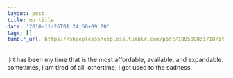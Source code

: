 ```yaml
---
layout: post
title: no title
date: '2018-11-26T01:24:50+09:00'
tags: []
tumblr_url: https://sheeplesssheepless.tumblr.com/post/180508831718/it-has-been-my-time-that-is-the-most-affordable
---
```

ㅑt has been my time that is the most affordable, available, and expandable. sometimes, i am tired of all. othertime, i got used to the sadness. 
